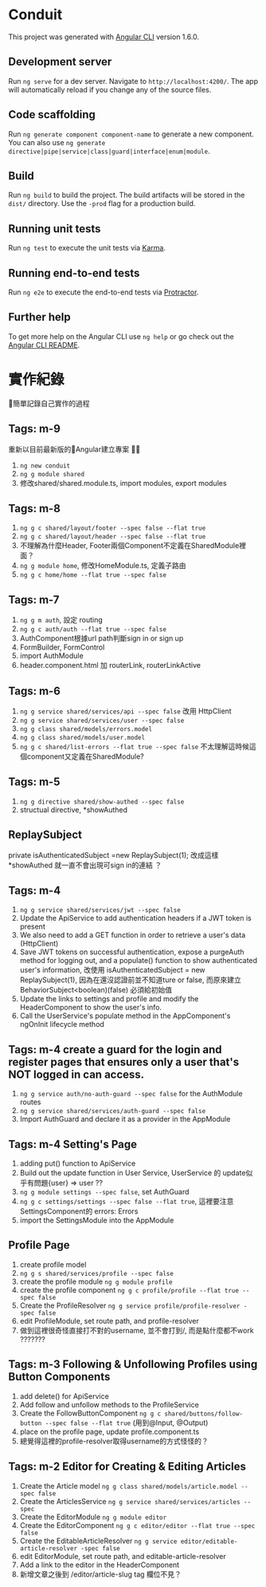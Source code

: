 # Conduit

This project was generated with [Angular CLI](https://github.com/angular/angular-cli) version 1.6.0.

## Development server

Run `ng serve` for a dev server. Navigate to `http://localhost:4200/`. The app will automatically reload if you change any of the source files.

## Code scaffolding

Run `ng generate component component-name` to generate a new component. You can also use `ng generate directive|pipe|service|class|guard|interface|enum|module`.

## Build

Run `ng build` to build the project. The build artifacts will be stored in the `dist/` directory. Use the `-prod` flag for a production build.

## Running unit tests

Run `ng test` to execute the unit tests via [Karma](https://karma-runner.github.io).

## Running end-to-end tests

Run `ng e2e` to execute the end-to-end tests via [Protractor](http://www.protractortest.org/).

## Further help

To get more help on the Angular CLI use `ng help` or go check out the [Angular CLI README](https://github.com/angular/angular-cli/blob/master/README.md).

# 實作紀錄

簡單記錄自己實作的過程

## Tags: m-9

重新以目前最新版的Angular建立專案


1. `ng new conduit`
2. `ng g module shared`
3. 修改shared/shared.module.ts, import modules, export modules


## Tags: m-8

1. `ng g c shared/layout/footer --spec false --flat true` 
2. `ng g c shared/layout/header --spec false --flat true`
3. 不理解為什麼Header, Footer兩個Component不定義在SharedModule裡面？
4. `ng g module home`, 修改HomeModule.ts, 定義子路由
5. `ng g c home/home --flat true --spec false`

		
## Tags: m-7		

1. `ng g m auth`, 設定 routing
2. `ng g c auth/auth --flat true --spec false`
3. AuthComponent根據url path判斷sign in or sign up
4. FormBuilder, FormControl
5. import AuthModule
6. header.component.html 加 routerLink, routerLinkActive


## Tags: m-6 
1. `ng g service shared/services/api --spec false` 改用 HttpClient
2. `ng g service shared/services/user --spec false` 
3. `ng g class shared/models/errors.model`
4. `ng g class shared/models/user.model`
5. `ng g c shared/list-errors --flat true --spec false` 不太理解這時候這個component又定義在SharedModule?

## Tags: m-5
1. `ng g directive shared/show-authed --spec false`
2. structual directive, *showAuthed

## ReplaySubject
private isAuthenticatedSubject =new ReplaySubject<boolean>(1); 改成這樣*showAuthed 就一直不會出現可sign in的連結 ？

## Tags: m-4
1. `ng g service shared/services/jwt --spec false`
2. Update the ApiService to add authentication headers if a JWT token is present
3. We also need to add a GET function in order to retrieve a user's data (HttpClient)
4. Save JWT tokens on successful authentication, expose a purgeAuth method for logging out, and a populate() function to show authenticated user's information, 改使用 isAuthenticatedSubject = new ReplaySubject<boolean>(1), 因為在還沒認證前並不知道ture or false, 而原來建立BehaviorSubject<boolean)(false) 必須給初始值
5. Update the links to settings and profile and modify the HeaderComponent to show the user's info.
6. Call the UserService's populate method in the AppComponent's ngOnInit lifecycle method

## Tags: m-4 create a guard for the login and register pages that ensures only a user that's NOT logged in can access.
1. `ng g service auth/no-auth-guard --spec false` for the AuthModule routes
2. `ng g service shared/services/auth-guard --spec false`
3. Import AuthGuard and declare it as a provider in the AppModule

## Tags: m-4 Setting's Page
1. adding put() function to ApiService
2. Build out the update function in User Service, UserService 的 update似乎有問題{user} => user ??
3. `ng g module settings --spec false`, set AuthGuard
4. `ng g c settings/settings --spec false --flat true`, 這裡要注意SettingsComponent的 errors: Errors
5. import the SettingsModule into the AppModule

## Profile Page
1. create profile model
2. `ng g s shared/services/profile --spec false`
3. create the profile module `ng g module profile`
4. create the profile component `ng g c profile/profile --flat true --spec false`
5. Create the ProfileResolver `ng g service profile/profile-resolver -spec false`
6. edit ProfileModule, set route path, and profile-resolver
7. 做到這裡很奇怪直接打不對的username, 並不會打到/, 而是點什麼都不work ???????

## Tags: m-3 Following & Unfollowing Profiles using Button Components
1. add delete() for ApiService
2. Add follow and unfollow methods to the ProfileService
3. Create the FollowButtonComponent `ng g c shared/buttons/follow-button --spec false --flat true` (用到@Input, @Output)
4. place <follow-button> on the profile page, update profile.component.ts
5. 總覺得這裡的profile-resolver取得username的方式怪怪的？

## Tags: m-2 Editor for Creating & Editing Articles
1. Create the Article model `ng g class shared/models/article.model --spec false`
2. Create the ArticlesService `ng g service shared/services/articles --spec`
3. Create the EditorModule `ng g module editor`
4. Create the EditorComponent `ng g c editor/editor --flat true --spec false`
5. Create the EditableArticleResolver `ng g service editor/editable-article-resolver -spec false`
6. edit EditorModule, set route path, and editable-article-resolver
7. Add a link to the editor in the HeaderComponent
8. 新增文章之後到 /editor/article-slug tag 欄位不見？
  